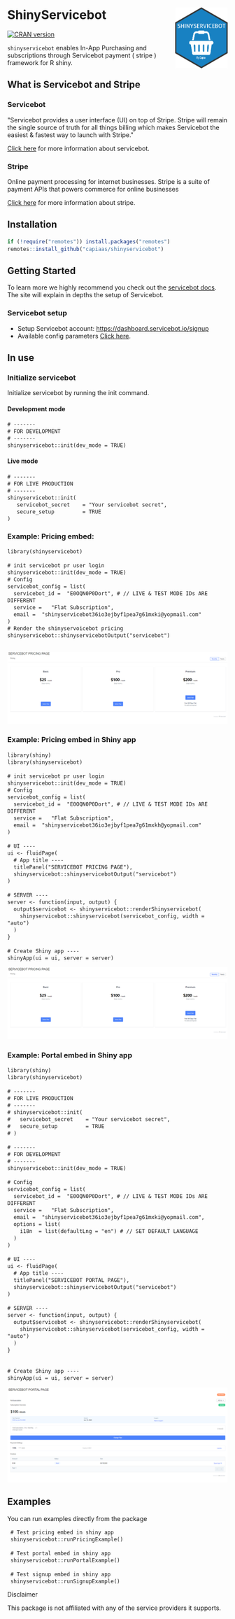 #  ShinyServicebot <img src="man/figures/logo.png" align="right" width=120 height=139 alt="" />

[![CRAN
version](https://www.r-pkg.org/badges/version/shinyservicebot)](https://cran.r-project.org/package=shinyservicebot)

`shinyservicebot` enables In-App Purchasing and subscriptions through Servicebot payment ( stripe ) framework for R shiny.

## What is Servicebot and Stripe

### Servicebot
"Servicebot provides a user interface (UI) on top of Stripe. Stripe will remain the single source of truth for all things billing which makes Servicebot the easiest & fastest way to launch with Stripe."

[Click here](https://docs.servicebot.io/) for more information about 
servicebot.

### Stripe
Online payment processing for internet businesses. Stripe is a suite of payment APIs that powers commerce for online businesses

[Click here](https://stripe.com) for more information about stripe.


## Installation

```r
if (!require("remotes")) install.packages("remotes")
remotes::install_github("capiaas/shinyservicebot")
```


## Getting Started

To learn more we highly recommend you check out the [servicebot docs](https://docs.servicebot.io/). The site will explain in depths the setup of Servicebot.

### Servicebot setup
 - Setup Servicebot account: https://dashboard.servicebot.io/signup
 - Available config parameters [Click here](https://docs.servicebot.io/subscription-portal/subscription-management-portal/subscription-management-portal-configuration).

## In use

### Initialize servicebot
Initialize servicebot by running the init command.

#### Development mode
```
# -------
# FOR DEVELOPMENT
# -------
shinyservicebot::init(dev_mode = TRUE)
```

#### Live mode
```
# -------
# FOR LIVE PRODUCTION
# -------
shinyservicebot::init(
   servicebot_secret    = "Your servicebot secret",
   secure_setup         = TRUE
)
```


### Example: Pricing embed:
```
library(shinyservicebot)

# init servicebot pr user login
shinyservicebot::init(dev_mode = TRUE)
# Config
servicebot_config = list(
  servicebot_id =  "E0OQN0P0Dort", # // LIVE & TEST MODE IDs ARE DIFFERENT
  service =   "Flat Subscription",
  email =  "shinyservicebot36io3ejbyf1pea7g61mxki@yopmail.com"
)
# Render the shinyservoicebot pricing
shinyservicebot::shinyservicebotOutput("servicebot")


```
![Pricing page](inst/assets/img/pricing_page.png "fig:")


### Example: Pricing embed in Shiny app
```
library(shiny)
library(shinyservicebot)

# init servicebot pr user login
shinyservicebot::init(dev_mode = TRUE)
# Config
servicebot_config = list(
  servicebot_id =  "E0OQN0P0Dort", # // LIVE & TEST MODE IDs ARE DIFFERENT
  service =   "Flat Subscription",
  email =  "shinyservicebot36io3ejbyf1pea7g61mxkh@yopmail.com"
)

# UI ----
ui <- fluidPage(
  # App title ----
  titlePanel("SERVICEBOT PRICING PAGE"),
  shinyservicebot::shinyservicebotOutput("servicebot")
)

# SERVER ----
server <- function(input, output) {
  output$servicebot <- shinyservicebot::renderShinyservicebot(
    shinyservicebot::shinyservicebot(servicebot_config, width = "auto")
  )
}

# Create Shiny app ----
shinyApp(ui = ui, server = server)
```
![Pricing page](inst/assets/img/pricing_page.png "fig:")


### Example: Portal embed in Shiny app
```
library(shiny)
library(shinyservicebot)

# -------
# FOR LIVE PRODUCTION
# -------
# shinyservicebot::init(
#   servicebot_secret    = "Your servicebot secret",
#   secure_setup         = TRUE
# )

# -------
# FOR DEVELOPMENT
# -------
shinyservicebot::init(dev_mode = TRUE)

# Config
servicebot_config = list(
  servicebot_id =  "E0OQN0P0Dort", # // LIVE & TEST MODE IDs ARE DIFFERENT
  service =   "Flat Subscription",
  email =  "shinyservicebot36io3ejbyf1pea7g61mxki@yopmail.com",
  options = list(
    i18n  = list(defaultLng = "en") # // SET DEFAULT LANGUAGE
  )
)

# UI ----
ui <- fluidPage(
  # App title ----
  titlePanel("SERVICEBOT PORTAL PAGE"),
  shinyservicebot::shinyservicebotOutput("servicebot")
)

# SERVER ----
server <- function(input, output) {
  output$servicebot <- shinyservicebot::renderShinyservicebot(
    shinyservicebot::shinyservicebot(servicebot_config, width = "auto")
  )
}


# Create Shiny app ----
shinyApp(ui = ui, server = server)

```
![Portal page](inst/assets/img/subscription_portal.png "fig:")

## Examples
You can run examples directly from the package

```
 # Test pricing embed in shiny app
 shinyservicebot::runPricingExample()

 # Test portal embed in shiny app
 shinyservicebot::runPortalExample()

 # Test signup embed in shiny app
 shinyservicebot::runSignupExample()
```

Disclaimer

This package is not affiliated with any of the service providers it supports.